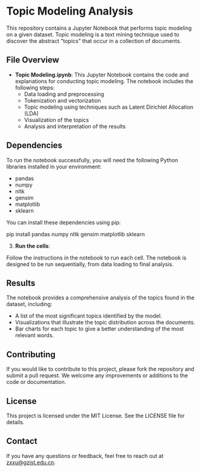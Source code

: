 # Topic Modeling Analysis

This repository contains a Jupyter Notebook that performs topic modeling on a given dataset. Topic modeling is a text mining technique used to discover the abstract "topics" that occur in a collection of documents.

## File Overview

- **Topic Modeling.ipynb**: This Jupyter Notebook contains the code and explanations for conducting topic modeling. The notebook includes the following steps:
  - Data loading and preprocessing
  - Tokenization and vectorization
  - Topic modeling using techniques such as Latent Dirichlet Allocation (LDA)
  - Visualization of the topics
  - Analysis and interpretation of the results

## Dependencies

To run the notebook successfully, you will need the following Python libraries installed in your environment:

- pandas
- numpy
- nltk
- gensim
- matplotlib
- sklearn

You can install these dependencies using pip:

pip install pandas numpy nltk gensim matplotlib sklearn

3. **Run the cells**:

Follow the instructions in the notebook to run each cell. The notebook is designed to be run sequentially, from data loading to final analysis.

## Results

The notebook provides a comprehensive analysis of the topics found in the dataset, including:

- A list of the most significant topics identified by the model.
- Visualizations that illustrate the topic distribution across the documents.
- Bar charts for each topic to give a better understanding of the most relevant words.

## Contributing

If you would like to contribute to this project, please fork the repository and submit a pull request. We welcome any improvements or additions to the code or documentation.

## License

This project is licensed under the MIT License. See the LICENSE file for details.

## Contact

If you have any questions or feedback, feel free to reach out at zxxu@gzist.edu.cn.
